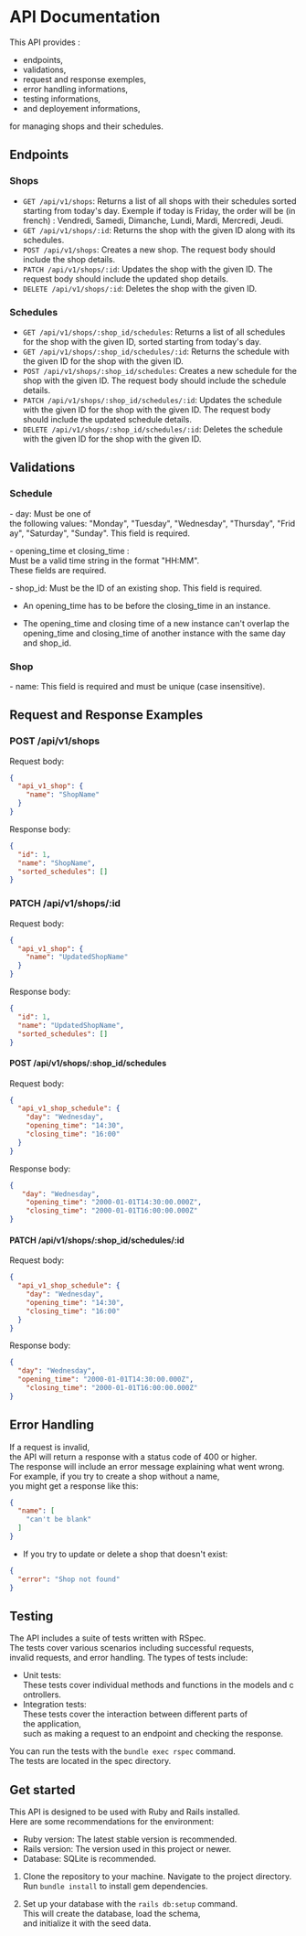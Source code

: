 # API Documentation

This API provides : 

- endpoints,
- validations, 
- request and response exemples,
- error handling informations,
- testing informations,
- and deployement informations,

for managing shops and their schedules.



## Endpoints

### Shops

- `GET /api/v1/shops`: Returns a list of all shops with their schedules sorted starting from today's day.
  Exemple if today is Friday, the order will be  (in french) : Vendredi, Samedi, Dimanche, Lundi, Mardi, Mercredi, Jeudi. 
- `GET /api/v1/shops/:id`: Returns the shop with the given ID along with its schedules.
- `POST /api/v1/shops`: Creates a new shop. The request body should include the shop details.
- `PATCH /api/v1/shops/:id`: Updates the shop with the given ID. The request body should include the updated shop details.
- `DELETE /api/v1/shops/:id`: Deletes the shop with the given ID.

### Schedules

- `GET /api/v1/shops/:shop_id/schedules`: Returns a list of all schedules for the shop with the given ID, sorted starting from today's day.
- `GET /api/v1/shops/:shop_id/schedules/:id`: Returns the schedule with the given ID for the shop with the given ID.
- `POST /api/v1/shops/:shop_id/schedules`: Creates a new schedule for the shop with the given ID. The request body should include the schedule details.
- `PATCH /api/v1/shops/:shop_id/schedules/:id`: Updates the schedule with the given ID for the shop with the given ID. The request body should include the updated schedule details.
- `DELETE /api/v1/shops/:shop_id/schedules/:id`: Deletes the schedule with the given ID for the shop with the given ID.



## Validations

### Schedule

- day: Must be one of the following values: "Monday", "Tuesday", "Wednesday", "Thursday", "Friday", "Saturday", "Sunday". This field is required.  

- opening_time et closing_time : Must be a valid time string in the format "HH:MM". These fields are required. 

- shop_id: Must be the ID of an existing shop. This field is required.

- An opening_time has to be before the closing_time in an instance.  

- The opening_time and closing time of a new instance can't overlap the opening_time and closing_time of another instance with the same day and shop_id.

### Shop

- name: This field is required and must be unique (case insensitive).



## Request and Response Examples

### POST /api/v1/shops

Request body:
```json 
{  
  "api_v1_shop": {
    "name": "ShopName"
  }
}
```

Response body:
```json 
{  
  "id": 1,
  "name": "ShopName",
  "sorted_schedules": []
}
```


### PATCH /api/v1/shops/:id

Request body:
```json 
{  
  "api_v1_shop": {
    "name": "UpdatedShopName"
  }
}
```

Response body:
```json
{  
  "id": 1,
  "name": "UpdatedShopName",
  "sorted_schedules": []
}
```

#### POST /api/v1/shops/:shop_id/schedules

Request body:
```json
{
  "api_v1_shop_schedule": {
    "day": "Wednesday",
    "opening_time": "14:30",
    "closing_time": "16:00"
  }
}
```

Response body:
```json
{
   "day": "Wednesday",
    "opening_time": "2000-01-01T14:30:00.000Z",
    "closing_time": "2000-01-01T16:00:00.000Z"
}
```

#### PATCH /api/v1/shops/:shop_id/schedules/:id

Request body:
```json
{
  "api_v1_shop_schedule": {
    "day": "Wednesday",
    "opening_time": "14:30",
    "closing_time": "16:00"
  }
}
```

Response body:
```json
{
  "day": "Wednesday",
  "opening_time": "2000-01-01T14:30:00.000Z",
    "closing_time": "2000-01-01T16:00:00.000Z"
}
```



## Error Handling

If a request is invalid, the API will return a response with a status code of 400 or higher. The response will include an error message explaining what went wrong. For example, if you try to create a shop without a name, you might get a response like this:

```json
{
  "name": [
    "can't be blank"
  ]
}
```

- If you try to update or delete a shop that doesn't exist:
```json
{
  "error": "Shop not found"
}
```



## Testing

The API includes a suite of tests written with RSpec. The tests cover various scenarios including successful requests, invalid requests, and error handling. The types of tests include:  
  
- Unit tests: These tests cover individual methods and functions in the models and controllers.  
- Integration tests: These tests cover the interaction between different parts of the application, such as making a request to an endpoint and checking the response.  
  
You can run the tests with the `bundle exec rspec` command. The tests are located in the spec directory.  



## Get started

This API is designed to be used with Ruby and Rails installed. Here are some recommendations for the environment:  
  
- Ruby version: The latest stable version is recommended.  
- Rails version: The version used in this project or newer.  
- Database: SQLite is recommended.  

1. Clone the repository to your machine. Navigate to the project directory. Run `bundle install` to install gem dependencies.

2. Set up your database with the `rails db:setup` command. This will create the database, load the schema, and initialize it with the seed data.  




